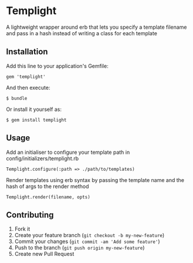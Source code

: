 # Templight

A lightweight wrapper around erb that lets you specify a template filename and pass in a hash instead of writing a class for each template

## Installation

Add this line to your application's Gemfile:

    gem 'templight'

And then execute:

    $ bundle

Or install it yourself as:

    $ gem install templight

## Usage

Add an initialiser to configure your template path in config/initializers/templight.rb

    Templight.configure(:path => ./path/to/templates)

Render templates using erb syntax by passing the template name and the hash of args to the render method

    Templight.render(filename, opts)

## Contributing

1. Fork it
2. Create your feature branch (`git checkout -b my-new-feature`)
3. Commit your changes (`git commit -am 'Add some feature'`)
4. Push to the branch (`git push origin my-new-feature`)
5. Create new Pull Request
